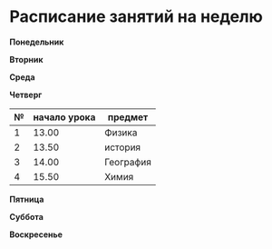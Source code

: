 # Расписание занятий на неделю

**Понедельник**

**Вторник**

**Среда**

**Четверг**

| №| начало урока| предмет|
|---|---|---|
|1|13.00|Физика|
|2|13.50|история|
|3|14.00|География|
|4|15.50|Химия|

**Пятница**

**Суббота**

**Воскресенье**